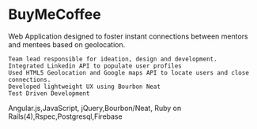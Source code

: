 # BuyMeCoffee

Web Application designed to foster instant connections between mentors and mentees based on geolocation.

    Team lead responsible for ideation, design and development.
    Integrated Linkedin API to populate user profiles
    Used HTML5 Geolocation and Google maps API to locate users and close connections.
    Developed lightweight UX using Bourbon Neat
    Test Driven Development

Angular.js,JavaScript, jQuery,Bourbon/Neat, Ruby on Rails(4),Rspec,Postgresql,Firebase 



